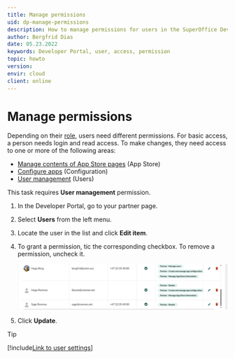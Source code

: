 ```yaml
---
title: Manage permissions
uid: dp-manage-permissions
description: How to manage permissions for users in the SuperOffice Developer Portal.
author: Bergfrid Dias
date: 05.23.2022
keywords: Developer Portal, user, access, permission
topic: howto
version:
envir: cloud
client: online
---
```


# Manage permissions

Depending on their [role][1], users need different permissions. For basic access, a person needs login and read access. To make changes, they need access to one or more of the following areas:

* [Manage contents of App Store pages][2] (App Store)
* [Configure apps][3] (Configuration)
* [User management][4] (Users)

This task requires **User management** permission.

1. In the Developer Portal, go to your partner page.
2. Select **Users** from the left menu.
3. Locate the user in the list and click **Edit item**.
4. To grant a permission, tic the corresponding checkbox. To remove a permission, uncheck it.

    ![Edit permissions -screenshot][img1]

5. Click **Update**.

<!-- markdownlint-disable-file DOCSMD007 -->
> [!TIP]
> [!include[Link to user settings](includes/see-user-settings.md)]

<!-- Referenced links -->
[1]: ../about.md#partner
[2]: ../standard-app/app-store/app-store-info.md
[3]: ../create-app/config/index.md
[4]: add-user.md

<!-- Referenced images -->
[img1]: media/edit-permissions.png
